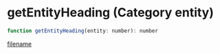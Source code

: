 # getEntityHeading (Category entity)

```js
function getEntityHeading(entity: number): number
```

[filename](getEntityHeading_m.md ':include')